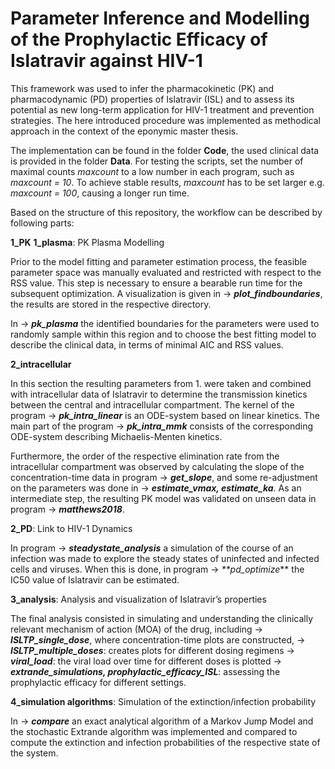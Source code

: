 # Parameter Inference and Modelling of the Prophylactic Efficacy of Islatravir against HIV-1

This framework was used to infer the pharmacokinetic (PK) and pharmacodynamic (PD) properties of Islatravir (ISL) and to assess its potential as new long-term application for HIV-1 treatment and prevention strategies. The here introduced procedure was implemented as methodical approach in the context of the eponymic master thesis. 

The implementation can be found in the folder **Code**, the used clinical data is provided in the folder **Data**. For testing the scripts, set the number of maximal counts *maxcount* to a low number in each program, such as *maxcount = 10*. To achieve stable results, *maxcount* has to be set larger e.g. *maxcount = 100*, causing a longer run time.

Based on the structure of this repository, the workflow can be described by following parts:

**1_PK**
**1_plasma**: PK Plasma Modelling

Prior to the model fitting and parameter estimation process, the feasible parameter space was manually evaluated and restricted with respect to the RSS value. This step is necessary to ensure a bearable run time for the subsequent optimization. A visualization is given in → **_plot_findboundaries_**, the results are stored in the respective directory.

In → **_pk_plasma_** the identified boundaries for the parameters were used to randomly sample within this region and to choose the best fitting model to describe the clinical data, in terms of minimal AIC and RSS values.

**2_intracellular**

In this section the resulting parameters from 1. were taken and combined with intracellular data of Islatravir to determine the transmission kinetics between the central and intracellular compartment. The kernel of the program → **_pk_intra_linear_** is an ODE-system based on linear kinetics. The main part of the program → **_pk_intra_mmk_** consists of the corresponding ODE-system describing Michaelis-Menten kinetics. 

Furthermore, the order of the respective elimination rate from the intracellular compartment was observed by calculating the slope of the concentration-time data in program → **_get_slope_**, and some re-adjustment on the parameters was done in → **_estimate_vmax, estimate_ka_**.  As an intermediate step, the resulting PK model was validated on unseen data in program → **_matthews2018_**.

**2_PD**: Link to HIV-1 Dynamics

In program → **_steadystate_analysis_** a simulation of the course of an infection was made to explore the steady states of uninfected and infected cells and viruses. When this is done, in program → _**pd_optimize_** the IC50 value of Islatravir can be estimated.

**3_analysis**: Analysis and visualization of Islatravir’s properties

The final analysis consisted in simulating and understanding the clinically relevant mechanism of action (MOA) of the drug, including
→ **_ISLTP_single_dose_**, where concentration-time plots are constructed,
→ **_ISLTP_multiple_doses_**: creates plots for different dosing regimens
→ **_viral_load_**: the viral load over time for different doses is plotted
→ **_extrande_simulations, prophylactic_efficacy_ISL_**: assessing the prophylactic efficacy for different settings.

**4_simulation algorithms**: Simulation of the extinction/infection probability

In → **_compare_** an exact analytical algorithm of a Markov Jump Model and the stochastic Extrande algorithm was implemented and compared to compute the extinction and infection probabilities of the respective state of the system.

